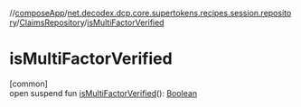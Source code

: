 //[composeApp](../../../index.md)/[net.decodex.dcp.core.supertokens.recipes.session.repository](../index.md)/[ClaimsRepository](index.md)/[isMultiFactorVerified](is-multi-factor-verified.md)

# isMultiFactorVerified

[common]\
open suspend fun [isMultiFactorVerified](is-multi-factor-verified.md)(): [Boolean](https://kotlinlang.org/api/latest/jvm/stdlib/kotlin/-boolean/index.html)
